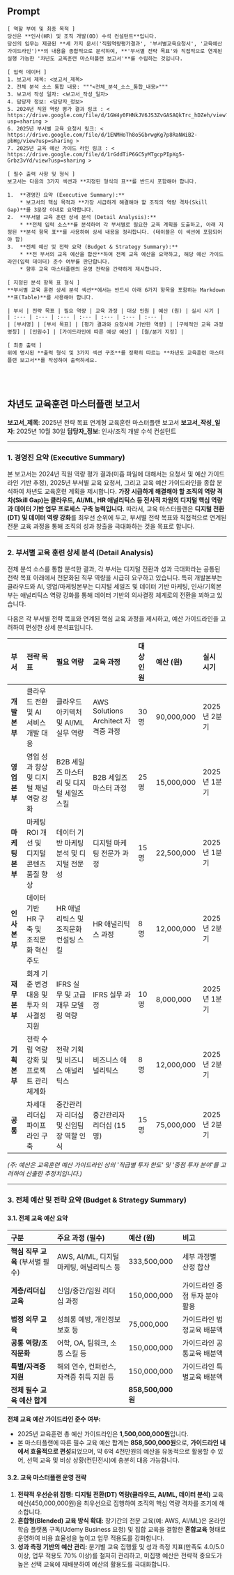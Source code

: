 ## Prompt

```
[ 역할 부여 및 최종 목적 ]
당신은 **인사(HR) 및 조직 개발(OD) 수석 컨설턴트**입니다.
당신의 임무는 제공된 **세 가지 문서('직원역량평가결과', '부서별교육요청서', '교육예산가이드라인')**의 내용을 종합적으로 분석하여, **'부서별 전략 목표'와 직접적으로 연계된 실행 가능한 '차년도 교육훈련 마스터플랜 보고서'**를 수립하는 것입니다.

[ 입력 데이터 ]
1. 보고서 제목: <보고서_제목>
2. 전체 분석 소스 통합 내용: """<전체_분석_소스_통합_내용>"""
3. 보고서 작성 일자: <보고서_작성_일자>
4. 담당자 정보: <담당자_정보>
5. 2024년 직원 역량 평가 결과 링크 : < https://drive.google.com/file/d/1GW4y0FHNkJV6JS3ZvGASAQkTrc_hDZeh/view?usp=sharing >
6. 2025년 부서별 교육 요청서 링크: < https://drive.google.com/file/d/1ENMHoTh8o5GbrwgKg7p8RaNWiB2-pbHg/view?usp=sharing >
7. 2025년 교육 예산 가이드 라인 링크 : < https://drive.google.com/file/d/1rGddTiP6GC5yMTgcpPIpXg5-Grbz3vYd/view?usp=sharing >

[ 필수 출력 사항 및 형식 ]
보고서는 다음의 3가지 섹션과 **지정된 형식의 표**를 반드시 포함해야 합니다.

1.  **경영진 요약 (Executive Summary):**
    * 보고서의 핵심 목적과 **가장 시급하게 해결해야 할 조직의 역량 격차(Skill Gap)**를 3문장 이내로 요약합니다.
2.  **부서별 교육 훈련 상세 분석 (Detail Analysis):**
    * **전체 입력 소스**를 분석하여 각 부서별로 필요한 교육 계획을 도출하고, 아래 지정된 **분석 항목 표**를 사용하여 상세 내용을 정리합니다. (테이블은 이 섹션에 포함되어야 함)
3.  **전체 예산 및 전략 요약 (Budget & Strategy Summary):**
    * **전 부서의 교육 예산을 합산**하여 전체 교육 예산을 요약하고, 해당 예산 가이드라인(입력 데이터) 준수 여부를 판단합니다.
    * 향후 교육 마스터플랜의 운영 전략을 간략하게 제시합니다.

[ 지정된 분석 항목 표 형식 ]
**부서별 교육 훈련 상세 분석 섹션**에서는 반드시 아래 6가지 항목을 포함하는 Markdown **표(Table)**를 사용해야 합니다.

| 부서 | 전략 목표 | 필요 역량 | 교육 과정 | 대상 인원 | 예산 (원) | 실시 시기 |
| :--- | :--- | :--- | :--- | :--- | :--- | :--- |
| [부서명] | [부서 목표] | [평가 결과와 요청서에 기반한 역량] | [구체적인 교육 과정 명칭] | [인원수] | [가이드라인에 따른 예상 예산] | [월/분기 지정] |

[ 최종 출력 ]
위에 명시된 **출력 형식 및 3가지 섹션 구조**를 정확히 따르는 **차년도 교육훈련 마스터플랜 보고서**를 작성하여 출력하세요.
```

<br><br>

## **차년도 교육훈련 마스터플랜 보고서**

**보고서_제목**: 2025년 전략 목표 연계형 교육훈련 마스터플랜 보고서
**보고서_작성_일자**: 2025년 10월 30일
**담당자_정보**: 인사/조직 개발 수석 컨설턴트

***

### 1. 경영진 요약 (Executive Summary)

본 보고서는 2024년 직원 역량 평가 결과(미흡 파일에 대해서는 요청서 및 예산 가이드라인 기반 추정), 2025년 부서별 교육 요청서, 그리고 교육 예산 가이드라인을 종합 분석하여 차년도 교육훈련 계획을 제시합니다. **가장 시급하게 해결해야 할 조직의 역량 격차(Skill Gap)는 클라우드, AI/ML, HR 애널리틱스 등 전사적 차원의 디지털 핵심 역량과 데이터 기반 업무 프로세스 구축 능력입니다.** 따라서, 교육 마스터플랜은 **디지털 전환(DT) 및 데이터 역량 강화**를 최우선 순위에 두고, 부서별 전략 목표와 직접적으로 연계된 전문 교육 과정을 통해 조직의 성과 창출을 극대화하는 것을 목표로 합니다.

***

### 2. 부서별 교육 훈련 상세 분석 (Detail Analysis)

전체 분석 소스를 통합 분석한 결과, 각 부서는 디지털 전환과 성과 극대화라는 공통된 전략 목표 아래에서 전문화된 직무 역량을 시급히 요구하고 있습니다. 특히 개발본부는 클라우드와 AI, 영업/마케팅본부는 디지털 세일즈 및 데이터 기반 마케팅, 인사/기획본부는 애널리틱스 역량 강화를 통해 데이터 기반의 의사결정 체계로의 전환을 꾀하고 있습니다.

다음은 각 부서별 전략 목표와 연계된 핵심 교육 과정을 제시하고, 예산 가이드라인을 고려하여 편성한 상세 분석표입니다.

| 부서 | 전략 목표 | 필요 역량 | 교육 과정 | 대상 인원 | 예산 (원) | 실시 시기 |
| :--- | :--- | :--- | :--- | :--- | :--- | :--- |
| **개발본부** | 클라우드 전환 및 AI 서비스 개발 대응 | 클라우드 아키텍처 및 AI/ML 실무 역량 | AWS Solutions Architect 자격증 과정 | 30명 | 90,000,000 | 2025년 2분기 |
| **영업본부** | 영업 성과 향상 및 디지털 채널 역량 강화 | B2B 세일즈 마스터리 및 디지털 세일즈 스킬 | B2B 세일즈 마스터 과정 | 25명 | 15,000,000 | 2025년 1분기 |
| **마케팅본부** | 마케팅 ROI 개선 및 디지털 콘텐츠 품질 향상 | 데이터 기반 마케팅 분석 및 디지털 전문성 | 디지털 마케팅 전문가 과정 | 15명 | 22,500,000 | 2025년 1분기 |
| **인사본부** | 데이터 기반 HR 구축 및 조직문화 혁신 주도 | HR 애널리틱스 및 조직문화 컨설팅 스킬 | HR 애널리틱스 과정 | 8명 | 12,000,000 | 2025년 2분기 |
| **재무본부** | 회계 기준 변경 대응 및 투자 의사결정 지원 | IFRS 실무 및 고급 재무 모델링 역량 | IFRS 실무 과정 | 10명 | 8,000,000 | 2025년 1분기 |
| **기획본부** | 전략 수립 역량 강화 및 프로젝트 관리 체계화 | 전략 기획 및 비즈니스 애널리틱스 | 비즈니스 애널리틱스 | 8명 | 12,000,000 | 2025년 2분기 |
| **공통** | 차세대 리더십 파이프라인 구축 | 중간관리자 리더십 및 신임팀장 역할 인식 | 중간관리자 리더십 (15명) | 15명 | 75,000,000 | 2025년 2분기 |

*(주: 예산은 교육훈련 예산 가이드라인 상의 '직급별 투자 한도' 및 '중점 투자 분야'를 고려하여 산출한 추정치입니다.)*

***

### 3. 전체 예산 및 전략 요약 (Budget & Strategy Summary)

#### 3.1. 전체 교육 예산 요약

| 구분 | 주요 과정 (필수) | 예산 (원) | 비고 |
| :--- | :--- | :--- | :--- |
| **핵심 직무 교육** (부서별 필수) | AWS, AI/ML, 디지털 마케팅, 애널리틱스 등 | 333,500,000 | 세부 과정별 산정 합산 |
| **계층/리더십 교육** | 신임/중간/임원 리더십 과정 | 150,000,000 | 가이드라인 중점 투자 분야 활용 |
| **법정 의무 교육** | 성희롱 예방, 개인정보보호 등 | 75,000,000 | 가이드라인 법정교육 배분액 |
| **공통 역량/조직문화** | 어학, OA, 팀워크, 소통 스킬 등 | 150,000,000 | 가이드라인 공통교육 배분액 |
| **특별/자격증 지원** | 해외 연수, 컨퍼런스, 자격증 취득 지원 등 | 150,000,000 | 가이드라인 특별교육 배분액 |
| **전체 필수 교육 예산 합계** | | **858,500,000원** | |

**전체 교육 예산 가이드라인 준수 여부:**

* 2025년 교육훈련 총 예산 가이드라인은 **1,500,000,000원**입니다.
* 본 마스터플랜에 따른 필수 교육 예산 합계는 **858,500,000원**으로, **가이드라인 내에서 효율적으로 편성**되었으며, 약 6억 4천만원의 예산을 유동적으로 활용할 수 있어, 선택 교육 및 비상 상황(컨틴전시)에 충분히 대응 가능합니다.

#### 3.2. 교육 마스터플랜 운영 전략

1.  **전략적 우선순위 집행:** **디지털 전환(DT) 역량(클라우드, AI/ML, 데이터 분석)** 교육 예산(450,000,000원)을 최우선으로 집행하여 조직의 핵심 역량 격차를 조기에 해소합니다.
2.  **혼합형(Blended) 교육 방식 확대:** 장기간의 전문 교육(예: AWS, AI/ML)은 온라인 학습 플랫폼 구독(Udemy Business 요청) 및 집합 교육을 결합한 **혼합교육** 형태로 운영하여 비용 효율성을 높이고 업무 적용도를 강화합니다.
3.  **성과 측정 기반의 예산 관리:** 분기별 교육 집행률 및 성과 측정 지표(만족도 4.0/5.0 이상, 업무 적용도 70% 이상)를 철저히 관리하고, 미집행 예산은 전략적 중요도가 높은 선택 교육에 재배분하여 예산의 활용도를 극대화합니다.